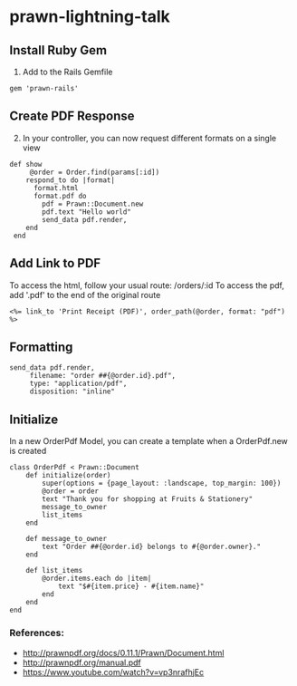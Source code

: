 # prawn-lightning-talk

## Install Ruby Gem
1. Add to the Rails Gemfile
```
gem 'prawn-rails'
```

## Create PDF Response

2. In your controller, you can now request different formats on a single view
```
def show
     @order = Order.find(params[:id])
 	respond_to do |format|
 	  format.html
 	  format.pdf do
 	    pdf = Prawn::Document.new
 	    pdf.text "Hello world"
 	    send_data pdf.render, 
 	end
 end
```

## Add Link to PDF
To access the html, follow your usual route: /orders/:id
To access the pdf, add '.pdf' to the end of the original route
```
<%= link_to 'Print Receipt (PDF)', order_path(@order, format: "pdf") %>
```

## Formatting

```
send_data pdf.render,
     filename: "order ##{@order.id}.pdf",
     type: "application/pdf",
     disposition: "inline"
```


## Initialize

In a new OrderPdf Model, you can create a template when a OrderPdf.new is created
```
class OrderPdf < Prawn::Document
	def initialize(order)
		super(options = {page_layout: :landscape, top_margin: 100})
		@order = order
		text "Thank you for shopping at Fruits & Stationery"
		message_to_owner
		list_items
	end

	def message_to_owner
		text "Order ##{@order.id} belongs to #{@order.owner}."
	end

	def list_items
		@order.items.each do |item|
			text "$#{item.price} - #{item.name}"
		end
	end
end
```
### References:
* http://prawnpdf.org/docs/0.11.1/Prawn/Document.html
* http://prawnpdf.org/manual.pdf
* https://www.youtube.com/watch?v=vp3nrafhjEc
